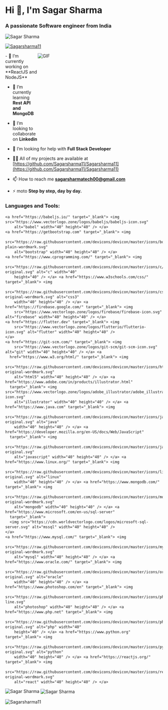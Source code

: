 <head>
  <script src="https://cdn.tailwindcss.com"></script>
</head>
<h1 class="text-center font-bold text-purple-600">Hi 👋, I'm Sagar Sharma</h1>
<h3 class="text-center text-slate-400">A passionate Software engineer from India</h3>


<div class="my-4">
  <p class="my-4" align="left"> <img
      src="https://komarev.com/ghpvc/?username=Sagarsharma11&label=Profile%20views&color=0e75b6&style=flat"
      alt="Sagar Sharma" /> </p>

  <p align="left"> <a href="https://github.com/ryo-ma/github-profile-trophy"><img
        src="https://github-profile-trophy.vercel.app/?username=Sagarsharma11" alt="Sagarsharma11" /></a> </p>

</div>



<div>
  <a target="_blank">
    <img align="right" height="250" width="400" alt="GIF"
      src="https://camo.githubusercontent.com/cae12fddd9d6982901d82580bdf321d81fb299141098ca1c2d4891870827bf17/68747470733a2f2f6d69726f2e6d656469756d2e636f6d2f6d61782f313336302f302a37513379765349765f7430696f4a2d5a2e676966">
  </a>
</div>


<div class="text-slate-400">
  - 🔭 I’m currently working on **ReactJS and NodeJS** <br>

  - 🌱 I’m currently learning **Rest API and MongoDB** <br>

  - 👯 I’m looking to collaborate on **Linkedin** <br>

  - 🤝 I’m looking for help with **Full Stack Developer** <br>

  - 👨‍💻 All of my projects are available at
  [https://github.com/Sagarsharma11/Sagarsharma11](https://github.com/Sagarsharma11/Sagarsharma11) <br>

  - 📫 How to reach me **sagarsharmatech00@gmail.com** <br>

  - ⚡ moto **Step by step, day by day.** <br>
</div>



<div class="my-4">
  <h3 class="font-bold">Languages and Tools:</h3>
  <div class="flex justify-between w-120">

    <a href="https://babeljs.io/" target="_blank"> <img src="https://www.vectorlogo.zone/logos/babeljs/babeljs-icon.svg"
        alt="babel" width="40" height="40" /> </a>
    <a href="https://getbootstrap.com" target="_blank"> <img
        src="https://raw.githubusercontent.com/devicons/devicon/master/icons/bootstrap/bootstrap-plain-wordmark.svg"
        alt="bootstrap" width="40" height="40" /> </a>
    <a href="https://www.cprogramming.com/" target="_blank"> <img
        src="https://raw.githubusercontent.com/devicons/devicon/master/icons/c/c-original.svg" alt="c" width="40"
        height="40" /> </a> <a href="https://www.w3schools.com/css/" target="_blank"> <img
        src="https://raw.githubusercontent.com/devicons/devicon/master/icons/css3/css3-original-wordmark.svg" alt="css3"
        width="40" height="40" /> </a> <a href="https://firebase.google.com/" target="_blank"> <img
        src="https://www.vectorlogo.zone/logos/firebase/firebase-icon.svg" alt="firebase" width="40" height="40" /> </a>
    <a href="https://flutter.dev" target="_blank"> <img
        src="https://www.vectorlogo.zone/logos/flutterio/flutterio-icon.svg" alt="flutter" width="40" height="40" />
    </a>
    <a href="https://git-scm.com/" target="_blank"> <img
        src="https://www.vectorlogo.zone/logos/git-scm/git-scm-icon.svg" alt="git" width="40" height="40" /> </a> <a
      href="https://www.w3.org/html/" target="_blank"> <img
        src="https://raw.githubusercontent.com/devicons/devicon/master/icons/html5/html5-original-wordmark.svg"
        alt="html5" width="40" height="40" /> </a> <a href="https://www.adobe.com/in/products/illustrator.html"
      target="_blank"> <img src="https://www.vectorlogo.zone/logos/adobe_illustrator/adobe_illustrator-icon.svg"
        alt="illustrator" width="40" height="40" /> </a> <a href="https://www.java.com" target="_blank"> <img
        src="https://raw.githubusercontent.com/devicons/devicon/master/icons/java/java-original.svg" alt="java"
        width="40" height="40" /> </a> <a href="https://developer.mozilla.org/en-US/docs/Web/JavaScript"
      target="_blank"> <img
        src="https://raw.githubusercontent.com/devicons/devicon/master/icons/javascript/javascript-original.svg"
        alt="javascript" width="40" height="40" /> </a> <a href="https://www.linux.org/" target="_blank"> <img
        src="https://raw.githubusercontent.com/devicons/devicon/master/icons/linux/linux-original.svg" alt="linux"
        width="40" height="40" /> </a> <a href="https://www.mongodb.com/" target="_blank"> <img
        src="https://raw.githubusercontent.com/devicons/devicon/master/icons/mongodb/mongodb-original-wordmark.svg"
        alt="mongodb" width="40" height="40" /> </a> <a href="https://www.microsoft.com/en-us/sql-server"
      target="_blank">
      <img src="https://cdn.worldvectorlogo.com/logos/microsoft-sql-server.svg" alt="mssql" width="40" height="40" />
    </a>
    <a href="https://www.mysql.com/" target="_blank"> <img
        src="https://raw.githubusercontent.com/devicons/devicon/master/icons/mysql/mysql-original-wordmark.svg"
        alt="mysql" width="40" height="40" /> </a> <a href="https://www.oracle.com/" target="_blank"> <img
        src="https://raw.githubusercontent.com/devicons/devicon/master/icons/oracle/oracle-original.svg" alt="oracle"
        width="40" height="40" /> </a> <a href="https://www.photoshop.com/en" target="_blank"> <img
        src="https://raw.githubusercontent.com/devicons/devicon/master/icons/photoshop/photoshop-line.svg"
        alt="photoshop" width="40" height="40" /> </a> <a href="https://www.php.net" target="_blank"> <img
        src="https://raw.githubusercontent.com/devicons/devicon/master/icons/php/php-original.svg" alt="php" width="40"
        height="40" /> </a> <a href="https://www.python.org" target="_blank"> <img
        src="https://raw.githubusercontent.com/devicons/devicon/master/icons/python/python-original.svg" alt="python"
        width="40" height="40" /> </a> <a href="https://reactjs.org/" target="_blank"> <img
        src="https://raw.githubusercontent.com/devicons/devicon/master/icons/react/react-original-wordmark.svg"
        alt="react" width="40" height="40" /> </a>

  </div>
</div>


<p><img align="left"
    src="https://github-readme-stats.vercel.app/api/top-langs?username=Sagarsharma11&show_icons=true&locale=en&layout=compact"
    alt="Sagar Sharma" /></p>

<p>&nbsp;<img align="center"
    src="https://github-readme-stats.vercel.app/api?username=Sagarsharma11&show_icons=true&locale=en"
    alt="Sagar Sharma" /></p>

<p><img align="center" src="https://github-readme-streak-stats.herokuapp.com/?user=Sagarsharma11&"
    alt="Sagarsharma11" /></p>
